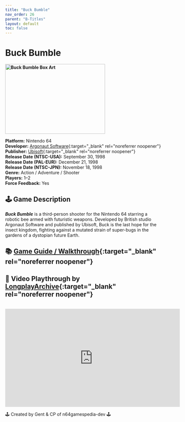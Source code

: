 ```yaml
---
title: "Buck Bumble"
nav_order: 26
parent: "B-Titles"
layout: default
toc: false
---
```


# Buck Bumble  
<b>
<img src="https://upload.wikimedia.org/wikipedia/en/a/a9/Buck_Bumble_box.jpg" alt="Buck Bumble Box Art" style="object-fit:cover;width:320px;height:224px"/>
</b>

**Platform:** Nintendo 64  
**Developer:** [Argonaut Software](https://en.wikipedia.org/wiki/Argonaut_Software){:target="_blank" rel="noreferrer noopener"}  
**Publisher:** [Ubisoft](https://en.wikipedia.org/wiki/Ubisoft){:target="_blank" rel="noreferrer noopener"}  
**Release Date (NTSC-USA):** September 30, 1998  
**Release Date (PAL-EUR):** December 21, 1998  
**Release Date (NTSC-JPN):** November 18, 1998  
**Genre:** Action / Adventure / Shooter  
**Players:** 1–2  
**Force Feedback:** Yes  

## 🕹️ Game Description
<em><strong>Buck Bumble</strong></em> is a third-person shooter for the Nintendo 64 starring a robotic bee armed with futuristic weapons. Developed by British studio Argonaut Software and published by Ubisoft, Buck is the last hope for the insect kingdom, fighting against a mutated strain of super-bugs in the gardens of a dystopian future Earth.

## 📚 [Game Guide / Walkthrough](https://gamefaqs.gamespot.com/n64/196835-buck-bumble/faqs/8353){:target="_blank" rel="noreferrer noopener"}

## 🎥 Video Playthrough by [LongplayArchive](https://www.youtube.com/channel/UCM8XzXipyTsylZ_WsGKmdKQ){:target="_blank" rel="noreferrer noopener"}  
<br />
<iframe width="560" height="315" src="https://www.youtube.com/embed/gEL0b9KQM_c" title="Buck Bumble – Full Playthrough by LongplayArchive" frameborder="0" allowfullscreen></iframe>

🕹️ Created by Gent & CP of n64gamespedia-dev 🕹️

<!-- Vault Format: n64gamespedia-dev -->
<!-- Protocol Source: _vault-specs/format-protocol.md -->

